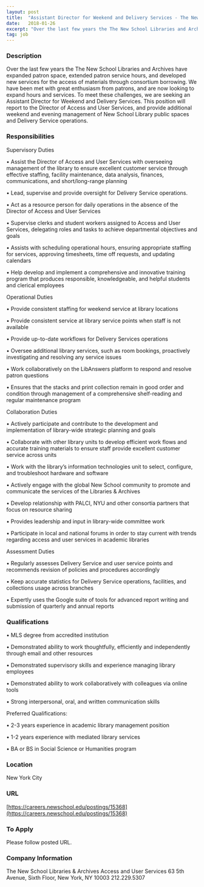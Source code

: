 ```yaml
---
layout: post
title:  "Assistant Director for Weekend and Delivery Services - The New School "
date:   2018-01-26
excerpt: "Over the last few years the The New School Libraries and Archives have expanded patron space, extended patron service hours, and developed new services for the access of materials through consortium borrowing. We have been met with great enthusiasm from patrons, and are now looking to expand hours and services...."
tag: job
---
```


### Description   

Over the last few years the The New School Libraries and Archives have expanded patron space, extended patron service hours, and developed new services for the access of materials through consortium borrowing. We have been met with great enthusiasm from patrons, and are now looking to expand hours and services. To meet these challenges, we are seeking an Assistant Director for Weekend and Delivery Services. This position will report to the Director of Access and User Services, and provide additional weekend and evening management of New School Library public spaces and Delivery Service operations.


### Responsibilities   

Supervisory Duties


• Assist the Director of Access and User Services with overseeing management of the library to ensure excellent customer service through effective staffing, facility maintenance, data analysis, finances, communications, and short/long-range planning

• Lead, supervise and provide oversight for Delivery Service operations. 

• Act as a resource person for daily operations in the absence of the Director of Access and User Services

• Supervise clerks and student workers assigned to Access and User Services, delegating roles and tasks to achieve departmental objectives and goals

• Assists with scheduling operational hours, ensuring appropriate staffing for services, approving timesheets, time off requests, and updating calendars

• Help develop and implement a comprehensive and innovative training program that produces responsible, knowledgeable, and helpful students and clerical employees

Operational Duties


• Provide consistent staffing for weekend service at library locations 

• Provide consistent service at library service points when staff is not available

• Provide up-to-date workflows for Delivery Services operations 

• Oversee additional library services, such as room bookings, proactively investigating and resolving any service issues

• Work collaboratively on the LibAnswers platform to respond and resolve patron questions

• Ensures that the stacks and print collection remain in good order and condition through management of a comprehensive shelf-reading and regular maintenance program

Collaboration Duties


• Actively participate and contribute to the development and implementation of library-wide strategic planning and goals

• Collaborate with other library units to develop efficient work flows and accurate training materials to ensure staff provide excellent customer service across units

• Work with the library’s information technologies unit to select, configure, and troubleshoot hardware and software

• Actively engage with the global New School community to promote and communicate the services of the Libraries & Archives

• Develop relationship with PALCI, NYU and other consortia partners that focus on resource sharing

• Provides leadership and input in library-wide committee work

• Participate in local and national forums in order to stay current with trends regarding access and user services in academic libraries

Assessment Duties


• Regularly assesses Delivery Service and user service points and recommends revision of policies and procedures accordingly

• Keep accurate statistics for Delivery Service operations, facilities, and collections usage across branches

• Expertly uses the Google suite of tools for advanced report writing and submission of quarterly and annual reports


### Qualifications   


• MLS degree from accredited institution 

• Demonstrated ability to work thoughtfully, efficiently and independently through email and other resources 

• Demonstrated supervisory skills and experience managing library employees 

• Demonstrated ability to work collaboratively with colleagues via online tools 

• Strong interpersonal, oral, and written communication skills

Preferred Qualifications:

• 2-3 years experience in academic library management position 

• 1-2 years experience with mediated library services

• BA or BS in Social Science or Humanities program




### Location   

New York City


### URL   

[https://careers.newschool.edu/postings/15368](https://careers.newschool.edu/postings/15368)

### To Apply   

Please follow posted URL.  


### Company Information   

The New School Libraries & Archives 
Access and User Services
63 5th Avenue, Sixth Floor, New York, NY 10003
212.229.5307




